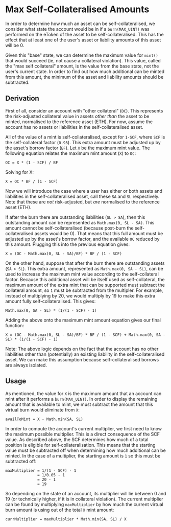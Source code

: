 # Max Self-Collateralised Amounts

In order to determine how much an asset can be self-collateralised, we consider what state the account would be in if a `burn(MAX_UINT)` was performed on the eToken of the asset to be self-collateralised. This has the effect that at least one of the user's asset or liability amounts of this asset will be 0.

Given this "base" state, we can determine the maximum value for `mint()` that would succeed (ie, not cause a collateral violation). This value, called the "max self collateral" amount, is the value from the base state, not the user's current state. In order to find out how much additional can be minted from this amount, the minimum of the asset and liability amounts should be subtracted.

## Derivation

First of all, consider an account with "other collateral" (`OC`). This represents the risk-adjusted collateral value in assets *other than* the asset to be minted, normalised to the reference asset (ETH). For now, assume the account has no assets or liabilities in the self-collateralised asset.

All of the value of a mint is self-collateralised, except for `1-SCF`, where `SCF` is the self-collateral factor (`0.95`). This extra amount must be adjusted up by the asset's borrow factor (`BF`). Let `X` be the maximum mint value. The following equation relates the maximum mint amount (`X`) to `OC`:

    OC = X * (1 - SCF) / BF

Solving for X:

    X = OC * BF / (1 - SCF)

Now we will introduce the case where a user has either or both assets and liabilities in the self-collateralised asset, call these `SA` and `SL` respectively. Note that these are *not* risk-adjusted, but *are* normalised to the reference asset (ETH).

If after the burn there are outstanding liabilities (`SL > SA`), then this outstanding amount can be represented as `Math.max(0, SL - SA)`. This amount cannot be self-collateralised (because post-burn the self-collateralised assets would be 0). That means that this full amount must be adjusted up by the asset's borrow factor, and the available `OC` reduced by this amount. Plugging this into the previous equation gives:

    X = (OC - Math.max(0, SL - SA)/BF) * BF / (1 - SCF)

On the other hand, suppose that after the burn there are outstanding assets (`SA > SL`). This extra amount, represented as `Math.max(0, SA - SL)`, can be used to increase the maximum mint value according to the self-collateral factor. Because this additional asset will be itself used as self-collateral, the maximum amount of the extra mint that can be supported must subtract the collateral amount, so `1` must be subtracted from the multipler. For example, instead of multiplying by 20, we would multiply by 19 to make this extra amount fully self-collateralised. This gives:

    Math.max(0, SA - SL) * (1/(1 - SCF) - 1)

Adding the above onto the maximum mint amount equation gives our final function:

    X = (OC - Math.max(0, SL - SA)/BF) * BF / (1 - SCF) + Math.max(0, SA - SL) * (1/(1 - SCF) - 1)

Note: The above logic depends on the fact that the account has no other liabilities other than (potentially) an existing liability in the self-collateralised asset. We can make this assumption because self-collateralised borrows are always isolated.

## Usage

As mentioned, the value for `X` is the maximum amount that an account can mint after it performs a `burn(MAX_UINT)`. In order to display the remaining amount that is available to mint, we must subtract the amount that this virtual burn would eliminate from `X`:

    availToMint = X - Math.min(SA, SL)

In order to compute the account's current multiplier, we first need to know the maximum possible multiplier. This is a direct consequence of the SCF value. As described above, the SCF determines how much of a total position is eligible for self-collateralisation. This means that the starting value must be subtracted off when determining how much additional can be minted. In the case of a multiplier, the starting amount is `1` so this must be subtracted off:

    maxMultiplier = 1/(1 - SCF) - 1
                  = 1/0.05 - 1
                  = 20 - 1
                  = 19

So depending on the state of an account, its multiplier will lie between 0 and 19 (or technically higher, if it is in collateral violation). The current multiplier can be found by multiplying `maxMultiplier` by how much the current virtual burn amount is using out of the total `X` mint amount:

    currMultiplier = maxMultiplier * Math.min(SA, SL) / X
